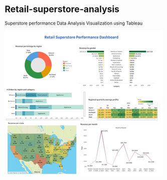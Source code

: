 # Retail-superstore-analysis

Superstore performance Data Analysis Visualization using Tableau

<img src = "Dashboard 1.png">
